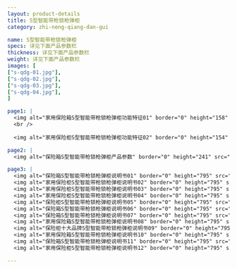 ```yaml
---
layout: product-details
title: S型智能带枪锁枪弹柜
category: zhi-neng-qiang-dan-gui

name: S型智能带枪锁枪弹柜
specs: 详见下面产品参数栏
thickness: 详见下面产品参数栏
weight: 详见下面产品参数栏
images: [
["s-qdg-01.jpg"],
["s-qdg-02.jpg"],
["s-qdg-03.jpg"],
["s-qdg-04.jpg"],
]

page1: |
  <img alt="家用保险箱S型智能带枪锁枪弹柜功能特征01" border="0" height="158" src="{PRODUCT_IMAGES}products/s-qdg-gn01.jpg" width="538" />
  <br />
  
  <img alt="家用保险柜S型智能带枪锁枪弹柜功能特征02" border="0" height="154" src="{PRODUCT_IMAGES}products/s-qdg-gn02.jpg" width="538" />

page2: |
  <img alt="保险箱S型智能带枪锁枪弹柜产品参数" border="0" height="241" src="{PRODUCT_IMAGES}products/s-qdg-cpcs.jpg" width="538" />

page3: |
  <img alt="保险箱S型智能带枪锁枪弹柜说明书01" border="0" height="795" src="{PRODUCT_IMAGES}products/fg-sm01.jpg" width="538" /><br />
  <img alt="家用保险柜S型智能带枪锁枪弹柜说明书02" border="0" height="795" src="{PRODUCT_IMAGES}products/fg-sm02.jpg" width="538" /><br />
  <img alt="家用保险柜S型智能带枪锁枪弹柜说明书03" border="0" height="795" src="{PRODUCT_IMAGES}products/fg-sm03.jpg" width="538" /><br />
  <img alt="家用保险柜S型智能带枪锁枪弹柜说明书04" border="0" height="795" src="{PRODUCT_IMAGES}products/fg-sm04.jpg" width="538" /><br />
  <img alt="保险柜S型智能带枪锁枪弹柜说明书05" border="0" height="795" src="{PRODUCT_IMAGES}products/fg-sm05.jpg" width="538" /><br />
  <img alt="保险箱S型智能带枪锁枪弹柜说明书06" border="0" height="795" src="{PRODUCT_IMAGES}products/fg-sm06.jpg" width="538" /><br />
  <img alt="保险箱S型智能带枪锁枪弹柜说明书07" border="0" height="795" src="{PRODUCT_IMAGES}products/fg-sm07.jpg" width="538" /><br />
  <img alt="家用保险箱S型智能带枪锁枪弹柜说明书08" border="0" height="795" src="{PRODUCT_IMAGES}products/fg-sm08.jpg" width="538" /><br />
  <img alt="保险柜十大品牌S型智能带枪锁枪弹柜说明书09" border="0" height="795" src="{PRODUCT_IMAGES}products/fg-sm09.jpg" width="538" /><br />
  <img alt="家用保险箱S型智能带枪锁枪弹柜说明书10" border="0" height="795" src="{PRODUCT_IMAGES}products/fg-sm10.jpg" width="538" /><br />
  <img alt="保险箱S型智能带枪锁枪弹柜说明书11" border="0" height="795" src="{PRODUCT_IMAGES}products/fg-sm11.jpg" width="538" /><br />
  <img alt="家用保险柜S型智能带枪锁枪弹柜说明书12" border="0" height="795" src="{PRODUCT_IMAGES}products/fg-sm12.jpg" width="538" />

---
```

